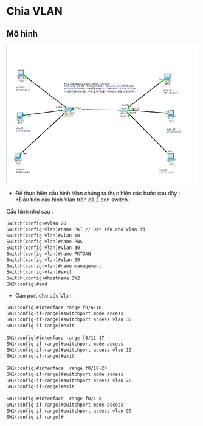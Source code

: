  <a name ="Cấu hình Vlan Trungking">
 
 # Chia VLAN 
## Mô hình  


![topo](../images/Vlan/topo.png)

- Để thực hiện cấu hình Vlan chúng ta thực hiện các bước sau đây :  
+Đầu tiên cấu hình Vlan trên cả 2 con switch.  

Cấu hình như sau :
```
Switch(config)#vlan 20
Switch(config-vlan)#name PKT // Đặt tên cho Vlan đó
Switch(config-vlan)#vlan 10
Switch(config-vlan)#name PNS
Switch(config-vlan)#vlan 30
Switch(config-vlan)#name PKTOAN
Switch(config-vlan)#vlan 99
Switch(config-vlan)#name management
Switch(config-vlan)#exit
Switch(config)#hostname SW2
SW2(config)#end
```
 - Gán port cho các Vlan:
 ```
 SW1(config)#interface range f0/6-10
SW1(config-if-range)#switchport mode access 
SW1(config-if-range)#switchport access vlan 30
SW1(config-if-range)#exit

SW1(config)#interface range f0/11-17
SW1(config-if-range)#switchport mode access 
SW1(config-if-range)#switchport access vlan 10
SW1(config-if-range)#exit

SW1(config)#interface  range f0/18-24
SW1(config-if-range)#switchport mode access 
SW1(config-if-range)#switchport access vlan 20
SW1(config-if-range)#exit

SW1(config)#interface  range f0/1-5
SW1(config-if-range)#switchport mode access 
SW1(config-if-range)#switchport access vlan 99
SW1(config-if-range)#

 ```